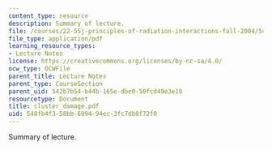 ```yaml
---
content_type: resource
description: Summary of lecture.
file: /courses/22-55j-principles-of-radiation-interactions-fall-2004/548fb4f358bb609494ec3fc7db8f72f0_cluster_damage.pdf
file_type: application/pdf
learning_resource_types:
- Lecture Notes
license: https://creativecommons.org/licenses/by-nc-sa/4.0/
ocw_type: OCWFile
parent_title: Lecture Notes
parent_type: CourseSection
parent_uid: 542b7b54-b44b-165e-dbe0-50fcd49e3e10
resourcetype: Document
title: cluster_damage.pdf
uid: 548fb4f3-58bb-6094-94ec-3fc7db8f72f0
---
```

Summary of lecture.